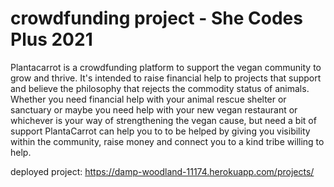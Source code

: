 # crowdfunding project - She Codes Plus 2021

Plantacarrot is a crowdfunding platform to support the vegan community to grow and thrive. It's intended to raise financial help to projects that support and believe the philosophy that rejects the commodity status of animals. Whether you need financial help with your animal rescue shelter or sanctuary or maybe you need help with your new vegan restaurant or whichever is your way of strengthening the vegan cause, but need a bit of support PlantaCarrot can help you to to be helped by giving you visibility within the community, raise money and connect you to a kind tribe willing to help.

deployed project:
https://damp-woodland-11174.herokuapp.com/projects/

